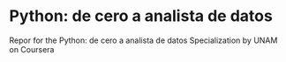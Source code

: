 # Python: de cero a analista de datos
Repor for the Python: de cero a analista de datos Specialization by UNAM on Coursera
